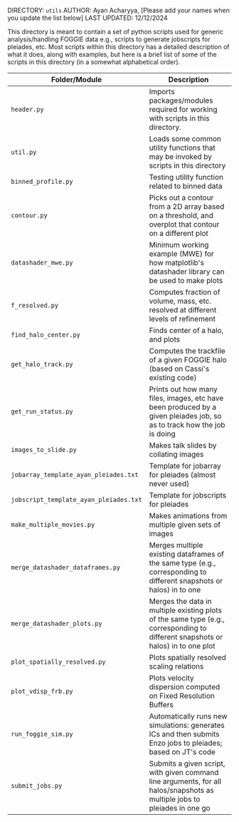 DIRECTORY: `utils`
AUTHOR: Ayan Acharyya, [Please add your names when you update the list below]
LAST UPDATED: 12/12/2024

This directory is meant to contain a set of python scripts used for generic analysis/handling FOGGIE data e.g., scripts to generate jobscripts for pleiades, etc.
Most scripts within this directory has a detailed description of what it does, along with examples, but here is a brief list of some of the scripts in this
directory (in a somewhat alphabetical order).

| Folder/Module        | Description |
|----------------------|-------------|
| `header.py` | Imports packages/modules required for working with scripts in this directory. |
| `util.py` | Loads some common utility functions that may be invoked by scripts in this directory |
| `binned_profile.py` | Testing utility function related to binned data |
| `contour.py` | Picks out a contour from a 2D array based on a threshold, and overplot that contour on a different plot |
| `datashader_mwe.py` | Minimum working example (MWE) for how matplotlib's datashader library can be used to make plots |
| `f_resolved.py` | Computes fraction of volume, mass, etc. resolved at different levels of refinement |
| `find_halo_center.py` | Finds center of a halo, and plots |
| `get_halo_track.py` | Computes the trackfile of a given FOGGIE halo (based on Cassi's existing code) |
| `get_run_status.py` | Prints out how many files, images, etc have been produced by a given pleiades job, so as to track how the job is doing |
| `images_to_slide.py` | Makes talk slides by collating images |
| `jobarray_template_ayan_pleiades.txt` | Template for jobarray for pleiades (almost never used) |
| `jobscript_template_ayan_pleiades.txt` | Template for jobscripts for pleiades |
| `make_multiple_movies.py` | Makes animations from multiple given sets of images |
| `merge_datashader_dataframes.py` | Merges multiple existing dataframes of the same type (e.g., corresponding to different snapshots or halos) in to one |
| `merge_datashader_plots.py` | Merges the data in multiple existing plots of the same type (e.g., corresponding to different snapshots or halos) in to one plot |
| `plot_spatially_resolved.py` | Plots spatially resolved scaling relations |
| `plot_vdisp_frb.py` | Plots velocity dispersion computed on Fixed Resolution Buffers |
| `run_foggie_sim.py` | Automatically runs new simulations: generates ICs and then submits Enzo jobs to pleiades; based on JT's code |
| `submit_jobs.py` | Submits a given script, with given command line arguments, for all halos/snapshots as multiple jobs to pleiades in one go |
